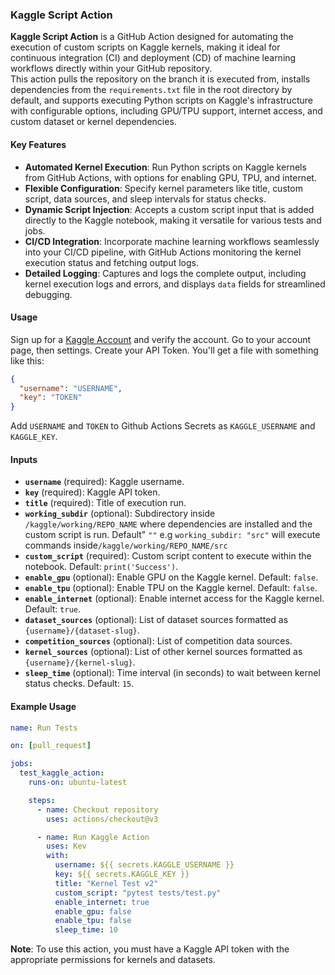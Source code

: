 ### Kaggle Script Action

**Kaggle Script Action** is a GitHub Action designed for automating the execution of custom scripts on Kaggle kernels, making it ideal for continuous integration (CI) and deployment (CD) of machine learning workflows directly within your GitHub repository. 
<br>
This action pulls the repository on the branch it is executed from, installs dependencies from the `requirements.txt` file in the root directory by default, and supports executing Python scripts on Kaggle's infrastructure with configurable options, including GPU/TPU support, internet access, and custom dataset or kernel dependencies. 

#### Key Features
- **Automated Kernel Execution**: Run Python scripts on Kaggle kernels from GitHub Actions, with options for enabling GPU, TPU, and internet.
- **Flexible Configuration**: Specify kernel parameters like title, custom script, data sources, and sleep intervals for status checks.
- **Dynamic Script Injection**: Accepts a custom script input that is added directly to the Kaggle notebook, making it versatile for various tests and jobs.
- **CI/CD Integration**: Incorporate machine learning workflows seamlessly into your CI/CD pipeline, with GitHub Actions monitoring the kernel execution status and fetching output logs.
- **Detailed Logging**: Captures and logs the complete output, including kernel execution logs and errors, and displays `data` fields for streamlined debugging.
  
#### Usage
Sign up for a [Kaggle Account](https://www.kaggle.com/account/login?phase=startRegisterTab) and verify the account.
Go to your account page, then settings. Create your API Token. You'll get a file with something like this:
```json
{
  "username": "USERNAME",
  "key": "TOKEN"
}
```
Add `USERNAME` and `TOKEN` to Github Actions Secrets as `KAGGLE_USERNAME` and `KAGGLE_KEY`.

#### Inputs
- **`username`** (required): Kaggle username.
- **`key`** (required): Kaggle API token.
- **`title`** (required): Title of execution run.
- **`working_subdir`** (optional): Subdirectory inside `/kaggle/working/REPO_NAME` where dependencies are installed and the custom script is run. Default" `""` e.g `working_subdir: "src"` will execute commands inside`/kaggle/working/REPO_NAME/src`
- **`custom_script`** (required): Custom script content to execute within the notebook. Default: `print('Success')`.
- **`enable_gpu`** (optional): Enable GPU on the Kaggle kernel. Default: `false`.
- **`enable_tpu`** (optional): Enable TPU on the Kaggle kernel. Default: `false`.
- **`enable_internet`** (optional): Enable internet access for the Kaggle kernel. Default: `true`.
- **`dataset_sources`** (optional): List of dataset sources formatted as `{username}/{dataset-slug}`.
- **`competition_sources`** (optional): List of competition data sources.
- **`kernel_sources`** (optional): List of other kernel sources formatted as `{username}/{kernel-slug}`.
- **`sleep_time`** (optional): Time interval (in seconds) to wait between kernel status checks. Default: `15`.


#### Example Usage
```yaml
name: Run Tests

on: [pull_request]

jobs:
  test_kaggle_action:
    runs-on: ubuntu-latest

    steps:
      - name: Checkout repository
        uses: actions/checkout@v3

      - name: Run Kaggle Action
        uses: Kev
        with:
          username: ${{ secrets.KAGGLE_USERNAME }}
          key: ${{ secrets.KAGGLE_KEY }}
          title: "Kernel Test v2"
          custom_script: "pytest tests/test.py"
          enable_internet: true
          enable_gpu: false
          enable_tpu: false
          sleep_time: 10
```

**Note**: To use this action, you must have a Kaggle API token with the appropriate permissions for kernels and datasets.